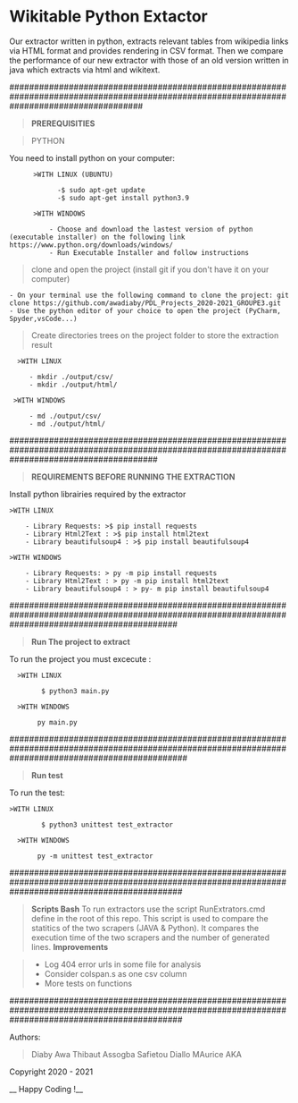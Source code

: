# Wikitable Python Extactor

Our extractor written in python, extracts relevant tables from wikipedia links via HTML format and provides rendering in CSV format.
Then we compare the performance of our new extractor with those of an old version written in java which extracts via html and wikitext.

###########################################################################################################################################

>__PREREQUISITIES__

> PYTHON 

You need to install python on your computer:

          >WITH LINUX (UBUNTU)
          
                -$ sudo apt-get update
                -$ sudo apt-get install python3.9
                
          >WITH WINDOWS

              - Choose and download the lastest version of python (executable installer) on the following link https://www.python.org/downloads/windows/
              - Run Executable Installer and follow instructions
  
> clone and open the project (install git if you don't have it on your computer)

    - On your terminal use the following command to clone the project: git clone https://github.com/awadiaby/PDL_Projects_2020-2021_GROUPE3.git
    - Use the python editor of your choice to open the project (PyCharm, Spyder,vsCode...)

> Create directories trees on the project folder to store the extraction result

      >WITH LINUX
      
         - mkdir ./output/csv/
         - mkdir ./output/html/

     >WITH WINDOWS

         - md ./output/csv/
         - md ./output/html/

##############################################################################################################################################

>__REQUIREMENTS BEFORE RUNNING THE EXTRACTION__

Install python librairies required by the extractor

    >WITH LINUX
    
        - Library Requests: >$ pip install requests
        - Library Html2Text : >$ pip install html2text
        - Library beautifulsoup4 : >$ pip install beautifulsoup4

    >WITH WINDOWS
    
        - Library Requests: > py -m pip install requests
        - Library Html2Text : > py -m pip install html2text
        - Library beautifulsoup4 : > py- m pip install beautifulsoup4


##################################################################################################################################################

>__Run The project to extract__

To run the project you must excecute :

      >WITH LINUX
      
            $ python3 main.py

      >WITH WINDOWS
      
           py main.py

####################################################################################################################################################
> __Run test__

  To run the test:
  
    >WITH LINUX
      
            $ python3 unittest test_extractor

      >WITH WINDOWS
      
           py -m unittest test_extractor

###################################################################################################################################################
>__Scripts Bash__
>To run extractors use the script RunExtrators.cmd define in the root of this repo.
This script is used to compare the statitics of the two scrapers (JAVA & Python). 
It compares the execution time of the two scrapers and the number of generated lines.
>__Improvements__

>- Log 404 error urls in some file for analysis
>- Consider colspan.s as one csv column
>- More tests on functions

###################################################################################################################################################

Authors: 

  > Diaby Awa
  > Thibaut Assogba
  > Safietou Diallo
  > MAurice AKA
  
Copyright 2020 - 2021

__ Happy Coding !__
